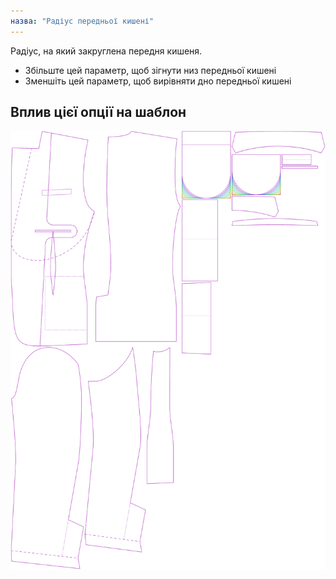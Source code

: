 ```yaml
---
назва: "Радіус передньої кишені"
---
```


Радіус, на який закруглена передня кишеня.

- Збільште цей параметр, щоб зігнути низ передньої кишені
- Зменшіть цей параметр, щоб вирівняти дно передньої кишені

## Вплив цієї опції на шаблон

![На цьому зображенні показано вплив цієї опції шляхом накладання декількох варіантів, які мають різне значення для цієї опції](jaeger_frontpocketradius_sample.svg "Вплив цієї опції на шаблон")
